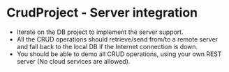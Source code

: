 # CrudProject - Server integration

* Iterate on the DB project to implement the server support.
* All the CRUD operations should retrieve/send from/to a remote server and fall back to the local DB if the Internet connection is down.
* You should be able to demo all CRUD operations, using your own REST server (No cloud services are allowed).
